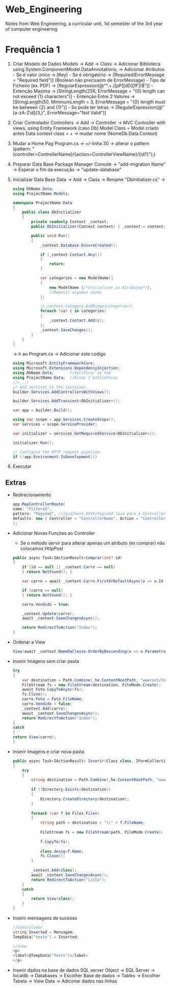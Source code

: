 # Web_Engineering

Notes from Web Engineering, a curricular unit, 1st semester of the 3rd year of computer engineering

# Frequência 1

1. Criar Modelo de Dados
	Models → Add → Class 
	→ Adicionar Biblioteca
		using System.ComponentModel.DataAnnotations;
	→ Adicionar Atributos
		- Se é valor único → [Key]
		- Se é obrigatório → [Required(ErrorMessage = "Required field")] (Boolean não precisaom de ErrorMessage)
		- Tipo de Ficheiro (ex. PDF) → [RegularExpression(@"^.+\.([pP][dD][fF])$”)]
		- Extenção Maxima → [StringLength(256, ErrorMessage = "{0} length can not exceed {1} characters")]
		- Entenção Entre 2 Valores → [StringLength(50, MinimumLength = 3, ErrorMessage = "{0} length must be between {2} and {1}")]
		- So pode ter letras → [RegularExpression(@"[a-zA-Z\d]{3,}", ErrorMessage="Not Valid")]

2. Criar Controlador
	Controllers → Add → Controller 
	→ MVC Controller with views, using Entity Framework (caso Db)
		Model Class = Model criado antes
		Data context class = + → mudar nome (NomeDb.Data.Context)

3. Mudar a Home Pag
	Program.cs → +/-linha 30 → alterar o pattern (pattern: "{controller=ControllerName}/{action=ControllerViewName}/{id?}");)

4. Preparar Data Base
	Package Manager Console → "add-migration Name" → Esperar o fim da execução → "update-database"

5. Inicializar Data Base
	Data → Add → Class 
	→ Rename "DbInitializer.cs" → 
	```C#
	using DbName.Data;
	using ProjectName.Models;
	
	namespace ProjectName.Data
	{
	    public class DbInitializer
	    {
	        private readonly Context _context;
	        public DbInitializer(Context context) { _context = context; }
	
	        public void Run()
	        {
	            _context.Database.EnsureCreated();
	
	            if (_context.Contact.Any())
	            {
	                return;
	            }
	
	            var categories = new ModelName[]
	            {
	                new ModelName {/*Inicializar os Atributos*/},
	                //Repetir algumas vezes
	            };
	
	            //_context.Category.AddRange(categories);
	            foreach (var c in categories)
	            {
		            _context.Contact.Add(c);
	            };
	            _context.SaveChanges();
	        }
	    }
	}
	```
	→ Ir ao Program.cs → Adicionar este codigo
	```C#
	using Microsoft.EntityFrameworkCore;
	using Microsoft.Extensions.DependencyInjection;
	using DbName.Data;       //Verificar se tem
	using ProjectName.Data;  //Estas 2 bibliotecas
	//(...)
	// Add services to the container.
	builder.Services.AddControllersWithViews();
	
	builder.Services.AddTransient<DbInitializer>();
	
	var app = builder.Build();
	
	using var scope = app.Services.CreateScope();
	var services = scope.ServiceProvider;
	
	var initializer = services.GetRequiredService<DbInitializer>();
	
	initializer.Run();
	
	// Configure the HTTP request pipeline.
	if (!app.Environment.IsDevelopment())
	```

6. Executar

## Extras
- Redirecionamento
	```C#
	app.MapControllerRoute(
    name: "Filtered",
    pattern: "PaginaX", //localhost:XXXX/PaginaX leva para a ControllerName/ControllerView
    defaults: new { Controller = "ControllerName", Action = "ControllerView" }
    );
	```

- Adicionar Novas Funções ao Controller
	- Se o método servir para alterar apenas um atributo (ex comprar) não colocamos HttpPost
	```C#
	public async Task<IActionResult>Comprar(int? id)
	{
		if (id == null || _context.Carro == null)
		{ return NotFound(); }
	
		var carro = await _context.Carro.FirstOrDefaultAsync(x => x.Id == id);
	
		if (carro == null)
		{ return NotFound(); }
	
		carro.Vendido = true;
	
		_context.Update(carro);
		await _context.SaveChangesAsync();
	
		return RedirectToAction("Index");
	}
	```

- Ordenar a View
	```C#
	View(await _context.NomeDaClasse.OrderByDescending(x => x.ParametroDeOrdenaçao).ToListAsync());
	```

- Inserir Imagens sem criar pasta
	```C#
	try
	{
		var destination = Path.Combine(_he.ContentRootPath, "wwwroot/Fotos", Path.GetFileName(Foto.FileName));
		FileStream fs = new FileStream(destination, FileMode.Create);
		await Foto.CopyToAsync(fs);
		fs.Close();
		carro.Foto = Foto.FileName;
		carro.Vendido = false;
		_context.Add(carro);
		await _context.SaveChangesAsync();
		return RedirectToAction("Index");
	}
	catch
	{
	return View(carro);
	}
	```

- Inserir Imagens e criar nova pasta
	```C#
	public async Task<IActionResult> Inserir(Class class, IFormCollection Files)
	{
		try
		{
			string destination = Path.Combine(_he.ContentRootPath, "wwwroot\\", class.atributoKey);
			
			if (!Directory.Exists(destination))
			{
				Directory.CreateDirectory(destination);
			}
			
			foreach (var f in Files.Files)
			{
				string path = destination + "\\" + f.FileName;
				
				FileStream fs = new FileStream(path, FileMode.Create);
				
				f.CopyTo(fs);
				
				class.desig=f.Name;
				fs.Close();
			}
			
			_context.Add(class);
			await _context.SaveChangesAsync();
			return RedirectToAction("Lista");
		}
		catch
		{
			return View(class);
		}
	}
	```

- Inserir mensagens de sucesso
	```C#
	//Controlador
	string Inserted = Mensagem;
	TempData["texto"] = Inserted;
	
	//View
	<p>
	<label>@TempData["Texto"]</label>
	</p>
	```

- Inserir dados na base de dados
	SQL server Object → SQL Server → localdb → Databases → Escolher Base de dados → Tables → Escolher Tabela → View Data → Adiconar dados nas linhas
